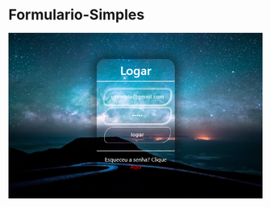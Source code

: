 # Formulario-Simples


![alt text](https://github.com/GilmarAlves99/Formulario-Simples/blob/master/Apresentacao.PNG?raw=true)
